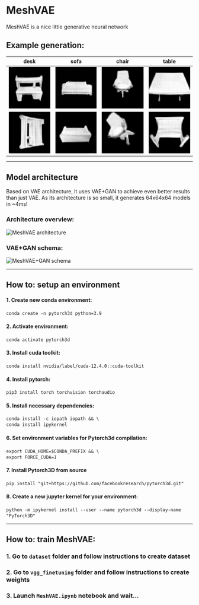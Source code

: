# MeshVAE

MeshVAE is a nice little generative neural network

## Example generation:

| desk | sofa | chair | table |
| --- | --- | --- | --- |
| <img src="https://github.com/egichSerg/MeshVAE/blob/main/images/desk.png" width="128" title="desk" alt="desk"/> | <img src="https://github.com/egichSerg/MeshVAE/blob/main/images/divan_1.gif" width="128" title="sofa" alt="sofa"/> | <img src="https://github.com/egichSerg/MeshVAE/blob/main/images/stool_nizhe.png" width="128" title="chair" alt="chair"/> | <img src="https://github.com/egichSerg/MeshVAE/blob/main/images/stol.png" width="128" title="table" alt="table"/> |
| <img src="https://github.com/egichSerg/MeshVAE/blob/main/images/desk_behind.png" width="128" title="desk" alt="desk"/> | <img src="https://github.com/egichSerg/MeshVAE/blob/main/images/divan_2.gif" width="128" title="sofa" alt="sofa"/> | <img src="https://github.com/egichSerg/MeshVAE/blob/main/images/stool2.png" width="128" title="chair" alt="chair"/> | <img src="https://github.com/egichSerg/MeshVAE/blob/main/images/stol2.png" width="128" title="table" alt="table"/> |


---

## Model architecture

Based on VAE architecture, it uses VAE+GAN to achieve even better results than just VAE. As its architecture is so small, it generates 64x64x64 models in ~4ms!

### Architecture overview:

![MeshVAE architecture]()

### VAE+GAN schema:

![MeshVAE+GAN schema]()

---
## How to: setup an environment
#### 1. Create new conda environment:
```
conda create -n pytorch3d python=3.9
```
#### 2. Activate environment:
```
conda activate pytorch3d
```
#### 3. Install cuda toolkit:
```
conda install nvidia/label/cuda-12.4.0::cuda-toolkit
```
#### 4. Install pytorch:
```
pip3 install torch torchvision torchaudio
```
#### 5. Install necessary dependencies:
```
conda install -c iopath iopath && \
conda install ipykernel
```
#### 6. Set environment variables for Pytorch3d compilation: 
```
export CUDA_HOME=$CONDA_PREFIX && \
export FORCE_CUDA=1
```
#### 7. Install Pytorch3D from source
```
pip install "git+https://github.com/facebookresearch/pytorch3d.git"
```
#### 8. Create a new jupyter kernel for your environment:
```
python -m ipykernel install --user --name pytorch3d --display-name "PyTorch3D"
```
---
## How to: train MeshVAE:
### 1. Go to `dataset` folder and follow instructions to create dataset
### 2. Go to `vgg_finetuning` folder and follow instructions to create weights
### 3. Launch `MeshVAE.ipynb` notebook and wait...
